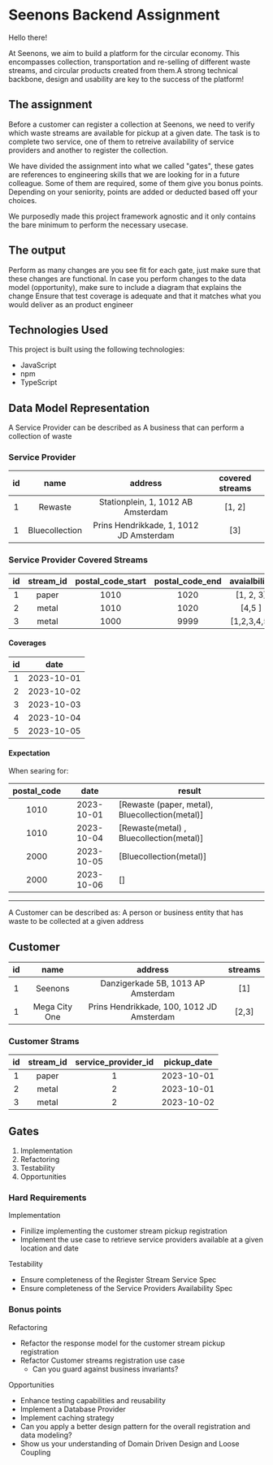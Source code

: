 # Seenons Backend Assignment

Hello there!

At Seenons, we aim to build a platform for the circular economy. This encompasses collection, transportation and re-selling of different waste streams, and circular products created from them.A strong technical backbone, design and usability are key to the success of the platform!

## The assignment

Before a customer can register a collection at Seenons, we need to verify which waste streams are available for pickup at a given date. The task is to complete two service, one of them to retreive availability of service providers and another to register the collection.

We have divided the assignment into what we called "gates", these gates are references to engineering skills that we are looking for in a future colleague.
Some of them are required, some of them give you bonus points.
Depending on your seniority, points are added or deducted based off your choices.

We purposedly made this project framework agnostic and it only contains the bare minimum to perform the necessary usecase.

## The output

Perform as many changes are you see fit for each gate, just make sure that these changes are functional.
In case you perform changes to the data model (opportunity), make sure to include a diagram that explains the change
Ensure that test coverage is adequate and that it matches what you would deliver as an product engineer

## Technologies Used

This project is built using the following technologies:

- JavaScript
- npm
- TypeScript

## Data Model Representation

A Service Provider can be described as
A business that can perform a collection of waste

### Service Provider

| id  |      name      |                 address                 | covered streams |
| :-: | :------------: | :-------------------------------------: | :-------------: |
|  1  |    Rewaste     |   Stationplein, 1, 1012 AB Amsterdam    |     [1, 2]      |
|  1  | Bluecollection | Prins Hendrikkade, 1, 1012 JD Amsterdam |       [3]       |

### Service Provider Covered Streams

| id  | stream_id | postal_code_start | postal_code_end | avaialbility |
| :-: | :-------: | :---------------: | :-------------: | :----------: |
|  1  |   paper   |       1010        |      1020       |  [1, 2, 3]   |
|  2  |   metal   |       1010        |      1020       |    [4,5 ]    |
|  3  |   metal   |       1000        |      9999       | [1,2,3,4,5]  |

#### Coverages

| id  |    date    |
| :-: | :--------: |
|  1  | 2023-10-01 |
|  2  | 2023-10-02 |
|  3  | 2023-10-03 |
|  4  | 2023-10-04 |
|  5  | 2023-10-05 |

#### Expectation

When searing for:

| postal_code |    date    | result                                          |
| :---------: | :--------: | ----------------------------------------------- |
|    1010     | 2023-10-01 | [Rewaste (paper, metal), Bluecollection(metal)] |
|    1010     | 2023-10-04 | [Rewaste(metal) , Bluecollection(metal)]        |
|    2000     | 2023-10-05 | [Bluecollection(metal)]                         |
|    2000     | 2023-10-06 | []                                              |

---

A Customer can be described as:
A person or business entity that has waste to be collected at a given address

## Customer

| id  |     name      |                  address                  | streams |
| :-: | :-----------: | :---------------------------------------: | :-----: |
|  1  |    Seenons    |    Danzigerkade 5B, 1013 AP Amsterdam     |   [1]   |
|  1  | Mega City One | Prins Hendrikkade, 100, 1012 JD Amsterdam |  [2,3]  |

### Customer Strams

| id  | stream_id | service_provider_id | pickup_date |
| :-: | :-------: | :-----------------: | ----------- |
|  1  |   paper   |          1          | 2023-10-01  |
|  2  |   metal   |          2          | 2023-10-01  |
|  3  |   metal   |          2          | 2023-10-02  |

## Gates

1. Implementation
2. Refactoring
3. Testability
4. Opportunities

### Hard Requirements

Implementation

- Finilize implementing the customer stream pickup registration
- Implement the use case to retrieve service providers available at a given location and date

Testability

- Ensure completeness of the Register Stream Service Spec
- Ensure completeness of the Service Providers Availability Spec

### Bonus points

Refactoring

- Refactor the response model for the customer stream pickup registration
- Refactor Customer streams registration use case
  - Can you guard against business invariants?

Opportunities

- Enhance testing capabilities and reusability
- Implement a Database Provider
- Implement caching strategy
- Can you apply a better design pattern for the overall registration and data modeling?
- Show us your understanding of Domain Driven Design and Loose Coupling
